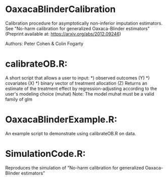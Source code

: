 # OaxacaBlinderCalibration
Calibration procedure for asymptotically non-inferior imputation estimators.  See "No-harm calibration for generalized Oaxaca-Blinder estimators" (Preprint available at: https://arxiv.org/abs/2012.09246)

Authors: Peter Cohen & Colin Fogarty

# calibrateOB.R:
A short script that allows a user to input:
  *) observed outcomes (Y)
  *) covariates (X)
  *) binary vector of treatment allocation (Z)
Returns an estimate of the treatment effect by regression-adjusting according to the user's modeling choice (muhat)
Note: The model muhat must be a valid family of glm

# OaxacaBlinderExample.R:
An example script to demonstrate using calibrateOB.R on data.

# SimulationCode.R:
Reproduces the simulation of "No-harm calibration for generalized Oaxaca-Blinder estimators"
